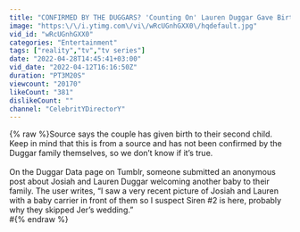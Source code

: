 ```yaml
---
title: "CONFIRMED BY THE DUGGARS? 'Counting On' Lauren Duggar Gave Birth Baby No#2?"
image: "https:\/\/i.ytimg.com\/vi\/wRcUGnhGXX0\/hqdefault.jpg"
vid_id: "wRcUGnhGXX0"
categories: "Entertainment"
tags: ["reality","tv","tv series"]
date: "2022-04-28T14:45:41+03:00"
vid_date: "2022-04-12T16:16:50Z"
duration: "PT3M20S"
viewcount: "20170"
likeCount: "381"
dislikeCount: ""
channel: "CelebritYDirectorY"
---
```

{% raw %}Source says the couple has given birth to their second child. Keep in mind that this is from a source and has not been confirmed by the Duggar family themselves, so we don’t know if it’s true.<br /><br />On the Duggar Data page on Tumblr, someone submitted an anonymous post about Josiah and Lauren Duggar welcoming another baby to their family. The user writes, “I saw a very recent picture of Josiah and Lauren with a baby carrier in front of them so I suspect Siren #2 is here, probably why they skipped Jer’s wedding.”<br />#{% endraw %}
